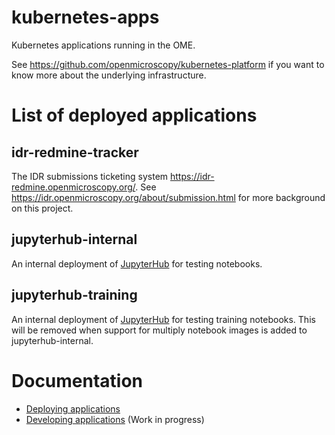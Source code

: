 # kubernetes-apps

Kubernetes applications running in the OME.

See https://github.com/openmicroscopy/kubernetes-platform if you want to know more about the underlying infrastructure.


# List of deployed applications

## idr-redmine-tracker
The IDR submissions ticketing system https://idr-redmine.openmicroscopy.org/.
See https://idr.openmicroscopy.org/about/submission.html for more background on this project.


## jupyterhub-internal
An internal deployment of [JupyterHub](https://zero-to-jupyterhub.readthedocs.io/) for testing notebooks.


## jupyterhub-training
An internal deployment of [JupyterHub](https://zero-to-jupyterhub.readthedocs.io/) for testing training notebooks.
This will be removed when support for multiply notebook images is added to jupyterhub-internal.


# Documentation
- [Deploying applications](docs/deployment.md)
- [Developing applications](docs/development.md) (Work in progress)
